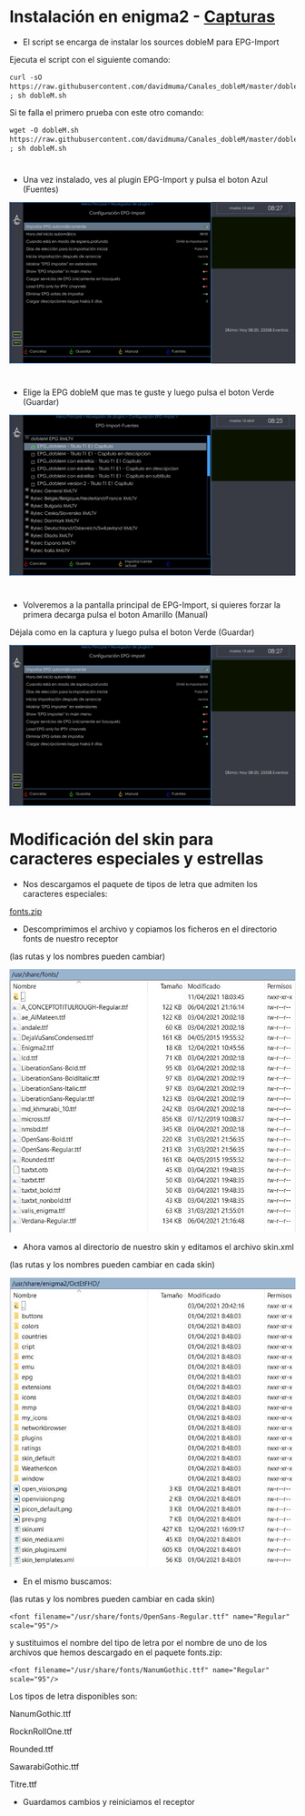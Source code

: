 # <b>Instalación en enigma2 </B> - [Capturas](https://github.com/davidmuma/EPG_dobleM/blob/master/Varios/capturasE.md)

- El script se encarga de instalar los sources dobleM para EPG-Import

Ejecuta el script con el siguiente comando:
```
curl -sO https://raw.githubusercontent.com/davidmuma/Canales_dobleM/master/dobleM.sh ; sh dobleM.sh
```
Si te falla el primero prueba con este otro comando:
```
wget -O dobleM.sh https://raw.githubusercontent.com/davidmuma/Canales_dobleM/master/dobleM.sh ; sh dobleM.sh
```
#

- Una vez instalado, ves al plugin EPG-Import y pulsa el boton Azul (Fuentes)

![alt text](https://raw.githubusercontent.com/davidmuma/Canales_dobleM/master/Varios/E2_I1.jpg)
#

- Elige la EPG dobleM que mas te guste y luego pulsa el boton Verde (Guardar)

![alt text](https://raw.githubusercontent.com/davidmuma/Canales_dobleM/master/Varios/E2_I2.jpg)
#

- Volveremos a la pantalla principal de EPG-Import, si quieres forzar la primera decarga pulsa el boton Amarillo (Manual)

Déjala como en la captura y luego pulsa el boton Verde (Guardar)

![alt text](https://raw.githubusercontent.com/davidmuma/Canales_dobleM/master/Varios/E2_I1.jpg)
#

# Modificación del skin para caracteres especiales y estrellas

- Nos descargamos el paquete de tipos de letra que admiten los caracteres especiales:

[fonts.zip](https://raw.githubusercontent.com/davidmuma/Canales_dobleM/master/Varios/fonts.zip)

- Descomprimimos el archivo y copiamos los ficheros en el directorio fonts de nuestro receptor

(las rutas y los nombres pueden cambiar)

![alt text](https://raw.githubusercontent.com/davidmuma/Canales_dobleM/master/Varios/E2_S1.jpg)

- Ahora vamos al directorio de nuestro skin y editamos el archivo skin.xml

(las rutas y los nombres pueden cambiar en cada skin)

![alt text](https://raw.githubusercontent.com/davidmuma/Canales_dobleM/master/Varios/E2_S2.jpg)

- En el mismo buscamos:

(las rutas y los nombres pueden cambiar en cada skin)
```
<font filename="/usr/share/fonts/OpenSans-Regular.ttf" name="Regular" scale="95"/>   
```
y sustituimos el nombre del tipo de letra por el nombre de uno de los archivos que hemos descargado en el paquete fonts.zip:
```
<font filename="/usr/share/fonts/NanumGothic.ttf" name="Regular" scale="95"/> 
```
Los tipos de letra disponibles son:

NanumGothic.ttf

RocknRollOne.ttf

Rounded.ttf

SawarabiGothic.ttf

Titre.ttf

- Guardamos cambios y reiniciamos el receptor
